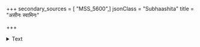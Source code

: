 +++
secondary_sources = [ "MSS_5600",]
jsonClass = "Subhaashita"
title = "असीनः स्वामिनः"

+++

<details><summary>Text</summary>

असीनः स्वामिनः पार्श्वे तन्मुखेक्षी कृताञ्जलिः।  
स्वभावं चास्य विज्ञाय दक्षः कार्याणि साधयेत्॥
</details>
